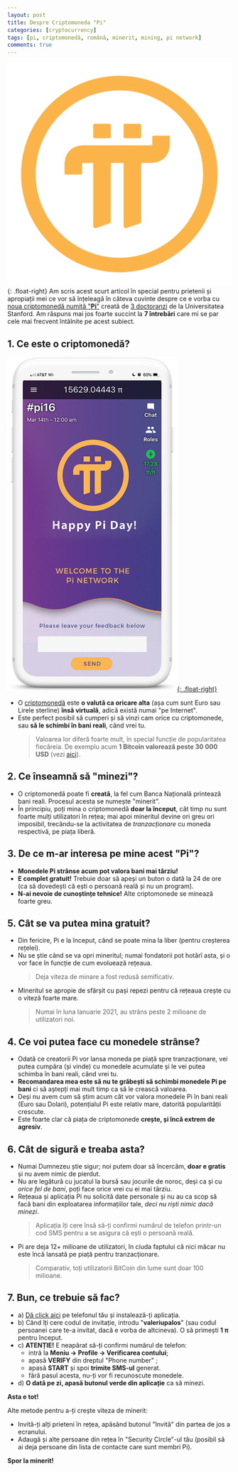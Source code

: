 ```yaml
---
layout: post
title: Despre Criptomoneda "Pi"
categories: [cryptocurrency]
tags: [pi, criptomonedă, română, minerit, mining, pi network]
comments: true
---
```


![](/assets/pi-logo.png){: .float-right}
Am scris acest scurt articol în special pentru prietenii și apropiații mei ce vor să înțeleagă în câteva cuvinte despre ce e vorba cu [noua criptomonedă numită "**Pi**"](https://minepi.com/valeriupalos) creată de [3 doctoranzi](https://minepi.com/team) de la Universitatea Stanford. Am răspuns mai jos foarte succint la **7 întrebări** care mi se par cele mai frecvent întâlnite pe acest subiect.

## 1. Ce este o criptomonedă?

[![](/assets/pi-miner.png){: .float-right}](/assets/pi-miner.png)

- O [criptomonedă](https://ro.wikipedia.org/wiki/Criptomoned%C4%83) este **o valută ca oricare alta** (așa cum sunt Euro sau Lirele sterline) **însă virtuală**, adică există numai "pe Internet".
- Este perfect posibil să cumperi și să vinzi cam orice cu criptomonede, sau **să le schimbi în bani reali**, când vrei tu.
  > Valoarea lor diferă foarte mult, în special funcție de popularitatea fiecăreia. De exemplu acum **1 Bitcoin valorează peste 30 000 USD** (vezi [aici](https://www.coindesk.com/price/bitcoin)).

## 2. Ce înseamnă să "minezi"?

- O criptomonedă poate fi **creată**, la fel cum Banca Națională printează bani reali. Procesul acesta se numește "minerit".
- În principiu, poți mina o criptomonedă **doar la început**, cât timp nu sunt foarte mulți utilizatori în rețea; mai apoi mineritul devine ori greu ori imposibil, trecându-se la activitatea de _tranzacționare_ cu moneda respectivă, pe piața liberă.

## 3. De ce m-ar interesa pe mine acest "Pi"?

- **Monedele Pi strânse acum pot valora bani mai târziu!**
- **E complet gratuit!** Trebuie doar să apeși un buton o dată la 24 de ore (ca să dovedești că ești o persoană reală și nu un program).
- **N-ai nevoie de cunoștințe tehnice!** Alte criptomonede se minează foarte greu.

## 5. Cât se va putea mina gratuit?

- Din fericire, Pi e la început, când se poate mina la liber (pentru creșterea rețelei).
- Nu se știe când se va opri mineritul; numai fondatorii pot hotărî asta, și o vor face în funcție de cum evoluează rețeaua.
  > Deja viteza de minare a fost redusă semificativ.
- Mineritul se apropie de sfârșit cu pași repezi pentru că rețeaua crește cu o viteză foarte mare.
  > Numai în luna Ianuarie 2021, au strâns peste 2 milioane de utilizatori noi.

## 4. Ce voi putea face cu monedele strânse?

- Odată ce creatorii Pi vor lansa moneda pe piață spre tranzacționare, vei putea cumpăra (și vinde) cu monedele acumulate și le vei putea schimba în bani reali, când vrei tu.
- **Recomandarea mea este să nu te grăbești să schimbi monedele Pi pe bani** ci să aștepți mai mult timp ca să le crească valoarea.
- Deși nu avem cum să știm acum cât vor valora monedele Pi în bani reali (Euro sau Dolari), potențialul Pi este relativ mare, datorită popularității crescute.
- Este foarte clar că piața de criptomonede **crește, și încă extrem de agresiv**.

## 6. Cât de sigură e treaba asta?

- Numai Dumnezeu știe sigur; noi putem doar să încercăm, **doar e gratis** și nu avem nimic de pierdut.
- Nu are legătură cu jucatul la bursă sau jocurile de noroc, deși ca și cu _orice fel de bani_, poți face orice vrei cu ei mai târziu.
- Rețeaua și aplicația Pi nu solicită date personale și nu au ca scop să facă bani din exploatarea informațiilor tale, _deci nu riști nimic dacă minezi_.
  > Aplicația îți cere însă să-ți confirmi numărul de telefon printr-un cod SMS pentru a se asigura că ești o persoană reală.
- Pi are deja 12+ milioane de utilizatori, în ciuda faptului că nici măcar nu este încă lansată pe piață pentru tranzacționare.
  > Comparativ, toți utilizatorii BitCoin din lume sunt doar 100 milioane.

## 7. Bun, ce trebuie să fac?

- a) [Dă click aici](https://minepi.com/valeriupalos) pe telefonul tău și instalează-ți aplicația.
- b) Când îți cere codul de invitație, introdu "**valeriupalos**" (sau codul persoanei care te-a invitat, dacă e vorba de altcineva). O să primești **1 &pi;** pentru început.
- c) **ATENȚIE!** E neapărat să-ți confirmi numărul de telefon:
  - intră la **Meniu -> Profile -> Verificarea contului**; 
  - apasă **VERIFY** din dreptul "Phone number" ;
  - apasă **START** și spoi **trimite SMS-ul** generat.
  - fără pasul acesta, nu-ți vor fi recunoscute monedele.
- d) **O dată pe zi, apasă butonul verde din aplicație** ca să minezi.
  
**Asta e tot!**

Alte metode pentru a-ți crește viteza de minerit:

- Invită-ți alți prieteni în rețea, apăsând butonul "Invită" din partea de jos a ecranului.
- Adaugă și alte persoane din rețea în "Security Circle"-ul tău (posibil să ai deja persoane din lista de contacte care sunt membri Pi).

**Spor la minerit!**
